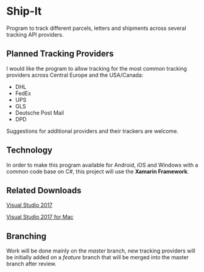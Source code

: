 # Ship-It
Program to track different parcels, letters and shipments across several tracking API providers.

## Planned Tracking Providers
I would like the program to allow tracking for the most common tracking providers across Central Europe and the USA/Canada:
- DHL
- FedEx
- UPS
- GLS
- Deutsche Post Mail
- DPD

Suggestions for additional providers and their trackers are welcome.

## Technology
In order to make this program available for Android, iOS and Windows with a common code base on C#, this project will use the **Xamarin Framework**.

## Related Downloads
[Visual Studio 2017](https://www.visualstudio.com/vs/)

[Visual Studio 2017 for Mac](https://www.visualstudio.com/vs/visual-studio-mac/)

## Branching
Work will be done mainly on the _master_ branch, new tracking providers will be initially added on a _feature_ branch that will be merged into the master branch after review.

